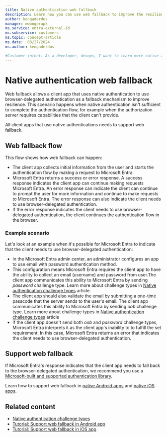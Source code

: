 ```yaml
---
title: Native authentication web fallback
description: Learn how you can use web fallback to improve the resilience of your customer apps that use native authentication. 
author: kengaderdus
manager: mwongerapk
ms.service: entra-external-id 
ms.subservice: customers
ms.topic: concept-article
ms.date:  03/27/2024
ms.author: kengaderdus

#Customer intent: As a developer, devops, I want to learn more native authentication web fallback, so that I can enable it in my client apps.
---
```


# Native authentication web fallback

Web fallback allows a client app that uses native authentication to use browser-delegated authentication as a fallback mechanism to improve resilience. This scenario happens when native authentication isn't sufficient to complete the authentication flow, for example when the authorization server requires capabilities that the client can't provide.

All client apps that use native authentications needs to support web fallback.

## Web fallback flow

This flow shows how web fallback can happen: 
 
- The client app collects initial information from the user and starts the authentication flow by making a request to Microsoft Entra. 
- Microsoft Entra returns a success or error response. A success response indicates the client app can continue making requests Microsoft Entra. An error response can indicate the client can continue to prompt the user for more information and continue to make requests to Microsoft Entra. The error response can also indicate the client needs to use browser-delegated authentication.
- If the error response indicates the client needs to use browser-delegated authentication, the client continues the authentication flow in the browser.

### Example scenario

Let's look at an example when it's possible for Microsoft Entra to indicate that the client needs to use browser-delegated authentication:

- In the Microsoft Entra admin center, an administrator configures an app to use email with password authentication method. 
- This configuration means Microsoft Entra requires the client app to have the ability to collect an email (username) and password from user.The client app communicates this ability to Microsoft Entra by sending *password* challenge type. Learn more about challenge types in [Native authentication challenge types](concept-native-authentication-challenge-types.md) article.
- The client app should also validate the email by submitting a one-time passcode that the server sends to the user's email. The client app communicates this ability to Microsoft Entra by sending *oob* challenge type. Learn more about challenge types in [Native authentication challenge types](concept-native-authentication-challenge-types.md) article  
- If the client app doesn't send both *oob* and *password* challenge types, Microsoft Entra interprets it as the client app's inability to to fulfill the set requirement. In this case, Microsoft Entra returns an error that indicates the client needs to use browser-delegated authentication.

## Support web fallback 

If Microsoft Entra's response indicates that the client app needs to fall back to the browser-delegated authentication, we recommend you use a [Microsoft-built and supported authentication library](../../identity-platform/reference-v2-libraries.md). 

Learn how to support web fallback in [native Android apps](tutorial-native-authentication-android-support-web-fallback.md) and [native iOS apps](tutorial-native-authentication-ios-support-web-fallback.md).

## Related content

- [Native authentication challenge types](concept-native-authentication-challenge-types.md)
- [Tutorial: Support web fallback in Android app](tutorial-native-authentication-android-support-web-fallback.md)
- [Tutorial: Support web fallback in iOS app](tutorial-native-authentication-ios-support-web-fallback)